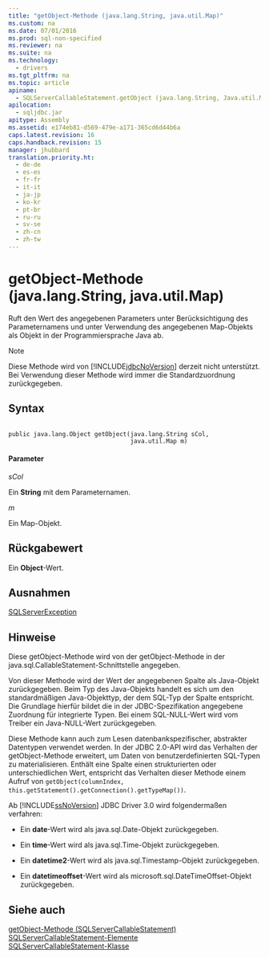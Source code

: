 ```yaml
---
title: "getObject-Methode (java.lang.String, java.util.Map)"
ms.custom: na
ms.date: 07/01/2016
ms.prod: sql-non-specified
ms.reviewer: na
ms.suite: na
ms.technology: 
  - drivers
ms.tgt_pltfrm: na
ms.topic: article
apiname: 
  - SQLServerCallableStatement.getObject (java.lang.String, Java.util.Map)
apilocation: 
  - sqljdbc.jar
apitype: Assembly
ms.assetid: e174eb81-d569-479e-a171-365cd6d44b6a
caps.latest.revision: 16
caps.handback.revision: 15
manager: jhubbard
translation.priority.ht: 
  - de-de
  - es-es
  - fr-fr
  - it-it
  - ja-jp
  - ko-kr
  - pt-br
  - ru-ru
  - sv-se
  - zh-cn
  - zh-tw
---
```

# getObject-Methode (java.lang.String, java.util.Map)
  Ruft den Wert des angegebenen Parameters unter Berücksichtigung des Parameternamens und unter Verwendung des angegebenen Map\-Objekts als Objekt in der Programmiersprache Java ab.  
  
> [!NOTE]  
>  Diese Methode wird von [!INCLUDE[jdbcNoVersion](../content/includes/jdbcNoVersion_md.md)] derzeit nicht unterstützt. Bei Verwendung dieser Methode wird immer die Standardzuordnung zurückgegeben.  
  
## Syntax  
  
```  
  
public java.lang.Object getObject(java.lang.String sCol,  
                                  java.util.Map m)  
```  
  
#### Parameter  
 *sCol*  
  
 Ein **String** mit dem Parameternamen.  
  
 *m*  
  
 Ein Map\-Objekt.  
  
## Rückgabewert  
 Ein **Object**\-Wert.  
  
## Ausnahmen  
 [SQLServerException](../content/SQLServerException-Class.md)  
  
## Hinweise  
 Diese getObject\-Methode wird von der getObject\-Methode in der java.sql.CallableStatement\-Schnittstelle angegeben.  
  
 Von dieser Methode wird der Wert der angegebenen Spalte als Java\-Objekt zurückgegeben. Beim Typ des Java\-Objekts handelt es sich um den standardmäßigen Java\-Objekttyp, der dem SQL\-Typ der Spalte entspricht. Die Grundlage hierfür bildet die in der JDBC\-Spezifikation angegebene Zuordnung für integrierte Typen. Bei einem SQL\-NULL\-Wert wird vom Treiber ein Java\-NULL\-Wert zurückgegeben.  
  
 Diese Methode kann auch zum Lesen datenbankspezifischer, abstrakter Datentypen verwendet werden. In der JDBC 2.0\-API wird das Verhalten der getObject\-Methode erweitert, um Daten von benutzerdefinierten SQL\-Typen zu materialisieren. Enthält eine Spalte einen strukturierten oder unterschiedlichen Wert, entspricht das Verhalten dieser Methode einem Aufruf von `getObject(columnIndex, this.getStatement().getConnection().getTypeMap())`.  
  
 Ab [!INCLUDE[ssNoVersion](../content/includes/ssNoVersion_md.md)] JDBC Driver 3.0 wird folgendermaßen verfahren:  
  
-   Ein **date**\-Wert wird als java.sql.Date\-Objekt zurückgegeben.  
  
-   Ein **time**\-Wert wird als java.sql.Time\-Objekt zurückgegeben.  
  
-   Ein **datetime2**\-Wert wird als java.sql.Timestamp\-Objekt zurückgegeben.  
  
-   Ein **datetimeoffset**\-Wert wird als microsoft.sql.DateTimeOffset\-Objekt zurückgegeben.  
  
## Siehe auch  
 [getObject-Methode &#40;SQLServerCallableStatement&#41;](../content/getObject-Method--SQLServerCallableStatement-.md)   
 [SQLServerCallableStatement-Elemente](../content/SQLServerCallableStatement-Members.md)   
 [SQLServerCallableStatement-Klasse](../content/SQLServerCallableStatement-Class.md)  
  
  